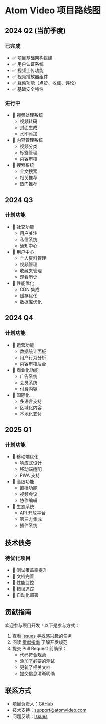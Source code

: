 # Atom Video 项目路线图

## 2024 Q2 (当前季度)

### 已完成
- ✅ 项目基础架构搭建
- ✅ 用户认证系统
- ✅ 视频上传功能
- ✅ 视频播放器组件
- ✅ 互动功能（点赞、收藏、评论）
- ✅ 基础安全特性

### 进行中
- 🚧 视频处理系统
  - 视频转码
  - 封面生成
  - 水印添加
- 🚧 内容管理系统
  - 视频分类
  - 标签管理
  - 内容审核
- 🚧 搜索系统
  - 全文搜索
  - 相关推荐
  - 热门推荐

## 2024 Q3

### 计划功能
- 📅 社交功能
  - 用户关注
  - 私信系统
  - 通知中心
- 📅 用户中心
  - 个人资料管理
  - 视频管理
  - 收藏夹管理
  - 观看历史
- 📅 性能优化
  - CDN 集成
  - 缓存优化
  - 数据库优化

## 2024 Q4

### 计划功能
- 📅 运营功能
  - 数据统计面板
  - 用户行为分析
  - 内容审核后台
- 📅 商业化功能
  - 广告系统
  - 会员系统
  - 付费内容
- 📅 国际化
  - 多语言支持
  - 区域化内容
  - 本地化支付

## 2025 Q1

### 计划功能
- 📅 移动端优化
  - 响应式设计
  - 移动端适配
  - PWA 支持
- 📅 高级功能
  - 直播功能
  - 视频会议
  - 协作编辑
- 📅 生态系统
  - API 开放平台
  - 第三方集成
  - 插件系统

## 技术债务

### 待优化项目
- 🔧 测试覆盖率提升
- 🔧 文档完善
- 🔧 性能监控
- 🔧 错误追踪
- 🔧 自动化部署

## 贡献指南

欢迎参与项目开发！以下是参与方式：

1. 查看 [Issues](https://github.com/your-username/atom-video/issues) 寻找感兴趣的任务
2. 阅读 [贡献指南](./contributing.md) 了解开发规范
3. 提交 Pull Request 前确保：
   - 代码符合规范
   - 添加了必要的测试
   - 更新了相关文档
   - 提交信息清晰明确

## 联系方式

- 项目负责人：[GitHub](https://github.com/your-username)
- 技术支持：support@atomvideo.com
- 问题反馈：[Issues](https://github.com/your-username/atom-video/issues) 